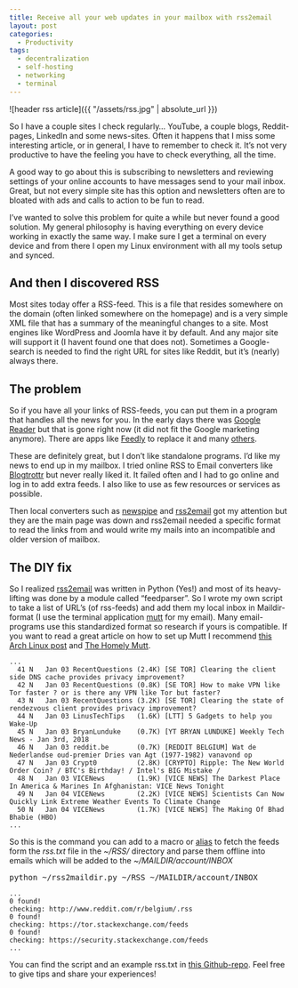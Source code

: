 ```yaml
---
title: Receive all your web updates in your mailbox with rss2email
layout: post
categories:
  - Productivity
tags:
  - decentralization
  - self-hosting
  - networking
  - terminal
---
```

![header rss article]({{ "/assets/rss.jpg" | absolute_url }})

So I have a couple sites I check regularly&#8230; YouTube, a couple blogs, Reddit-pages, LinkedIn and some news-sites. Often it happens that I miss some interesting article, or in general, I have to remember to check it. It&#8217;s not very productive to have the feeling you have to check everything, all the time.

A good way to go about this is subscribing to newsletters and reviewing settings of your online accounts to have messages send to your mail inbox. Great, but not every simple site has this option and newsletters often are to bloated with ads and calls to action to be fun to read.

I&#8217;ve wanted to solve this problem for quite a while but never found a good solution. My general philosophy is having everything on every device working in exactly the same way. I make sure I get a terminal on every device and from there I open my Linux environment with all my tools setup and synced.

## And then I discovered RSS

Most sites today offer a RSS-feed. This is a file that resides somewhere on the domain (often linked somewhere on the homepage) and is a very simple XML file that has a summary of the meaningful changes to a site. Most engines like WordPress and Joomla have it by default. And any major site will support it (I havent found one that does not). Sometimes a Google-search is needed to find the right URL for sites like Reddit, but it&#8217;s (nearly) always there.

## The problem

So if you have all your links of RSS-feeds, you can put them in a program that handles all the news for you. 
In the early days there was [Google Reader](https://www.google.com/reader/about/) but that is gone right now (it did not fit the Google marketing anymore).
There are apps like [Feedly](https://feedly.com/) to replace it and many [others](https://www.howtogeek.com/128487/the-best-free-rss-readers-for-keeping-up-with-your-favorite-websites/).

These are definitely great, but I don&#8217;t like standalone programs. I&#8217;d like my news to end up in my mailbox. I tried online RSS to Email converters like [Blogtrottr](https://blogtrottr.com/) but never really liked it. It failed often and I had to go online and log in to add extra feeds. I also like to use as few resources or services as possible.

Then local converters such as [newspipe](https://www.google.be/url?sa=t&rct=j&q=&esrc=s&source=web&cd=2&cad=rja&uact=8&ved=0ahUKEwiBm8yikMrWAhWBCBoKHfDdDi0QFggwMAE&url=http%3A%2F%2Fnewspipe.sourceforge.net%2F&usg=AFQjCNEANFszQVtDJDB4BQN6CgfnLXsc4w) and [rss2email](http://www.allthingsrss.com/rss2email/) got my attention but they are the main page was down and rss2email needed a specific format to read the links from and would write my mails into an incompatible and older version of mailbox.

## The DIY fix

So I realized [rss2email](http://www.allthingsrss.com/rss2email/) was written in Python (Yes!) and most of its heavy-lifting was done by a module called &#8220;feedparser&#8221;. So I wrote my own script to take a list of URL&#8217;s (of rss-feeds) and add them my local inbox in Maildir-format (I use the terminal application [mutt](https://nl.wikipedia.org/wiki/Mutt) for my email). Many email-programs use this standardized format so research if yours is compatible. If you want to read a great article on how to set up Mutt I recommend [this Arch Linux post](https://wiki.archlinux.org/index.php/mutt) and [The Homely Mutt](http://stevelosh.com/blog/2012/10/the-homely-mutt/).

```
...
  41 N   Jan 03 RecentQuestions (2.4K) [SE TOR] Clearing the client side DNS cache provides privacy improvement?            
  42 N   Jan 03 RecentQuestions (0.8K) [SE TOR] How to make VPN like Tor faster ? or is there any VPN like Tor but faster?  
  43 N   Jan 03 RecentQuestions (3.2K) [SE TOR] Clearing the state of rendezvous client provides privacy improvement?       
  44 N   Jan 03 LinusTechTips   (1.6K) [LTT] 5 Gadgets to help you Wake-Up                                                  
  45 N   Jan 03 BryanLunduke    (0.7K) [YT BRYAN LUNDUKE] Weekly Tech News - Jan 3rd, 2018                                  
  46 N   Jan 03 reddit.be       (0.7K) [REDDIT BELGIUM] Wat de Nederlandse oud-premier Dries van Agt (1977-1982) vanavond op
  47 N   Jan 03 Crypt0          (2.8K) [CRYPTO] Ripple: The New World Order Coin? / BTC's Birthday! / Intel's BIG Mistake / 
  48 N   Jan 03 VICENews        (1.9K) [VICE NEWS] The Darkest Place In America & Marines In Afghanistan: VICE News Tonight 
  49 N   Jan 04 VICENews        (2.2K) [VICE NEWS] Scientists Can Now Quickly Link Extreme Weather Events To Climate Change 
  50 N   Jan 04 VICENews        (1.7K) [VICE NEWS] The Making Of Bhad Bhabie (HBO) 
...
```
So this is the command you can add to a macro or [alias](https://demgeeks.com/qt-make-the-command-line-easier-with-aliases-and-functions/) to fetch the feeds form the _rss.txt_ file in the _~/RSS/_ directory and parse them offline into emails which will be added to the _~/MAILDIR/account/INBOX_

<pre>python ~/rss2maildir.py ~/RSS ~/MAILDIR/account/INBOX</pre>

```
...
0 found!
checking: http://www.reddit.com/r/belgium/.rss
0 found!
checking: https://tor.stackexchange.com/feeds
0 found!
checking: https://security.stackexchange.com/feeds
...
```
You can find the script and an example rss.txt in [this Github-repo](https://github.com/polarsbear/rss2maildir). Feel free to give tips and share your experiences!
